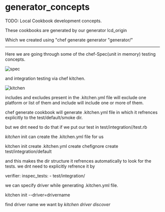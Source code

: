 # generator_concepts

TODO: Local Cookbook development concepts.

These cookbooks are generated by our generator lcd_origin

Which we created using "chef generate generator "generator/<name>"

---------------------------------------------------------------
Here we are going through some of the chef-Spec(unit in memory) testing concepts.

![spec](https://user-images.githubusercontent.com/17291791/28255679-9940b0f0-6aa9-11e7-8501-642bc0a6f961.jpg)

and integration testing via chef kitchen.

![kitchen](https://user-images.githubusercontent.com/17291791/28255678-992ad51e-6aa9-11e7-8de5-5afe1df0551a.png)

includes and excludes present in the .kitchen.yml file will exclude one platform or list of them and include will include one or more of them.

chef generate cookbook will generate .kitchen.yml file in which it refrences explicitly to the test/default/smoke dir.

but we dnt need to do that if we put our test in test/integration/<suit-name>/test.rb

*kitchen* init can create the .kitchen.yml file for us 

kitchen init
create  .kitchen.yml
      create  chefignore
      create  test/integration/default

and this makes the dir structure it refrences automatically to look for the tests. we dnt need to explicitly refrence it by 

 verifier:
      inspec_tests:
        - test/integration/<suit-name>

we can specify driver while generating .kitchen.yml file.

kitchen init --driver=drivername

find driver name we want by *kitchen driver discover*

